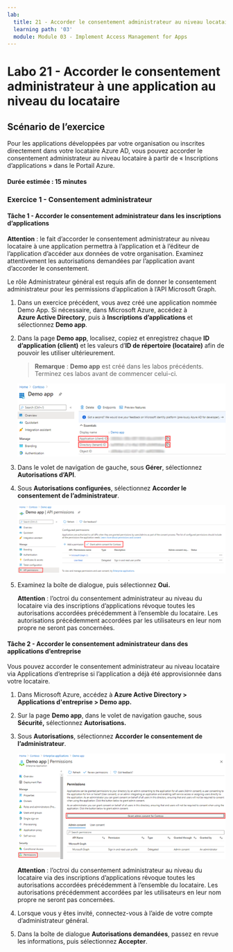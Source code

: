 ```yaml
---
lab:
  title: 21 - Accorder le consentement administrateur au niveau locataire à une application
  learning path: '03'
  module: Module 03 - Implement Access Management for Apps
---
```


# Labo 21 - Accorder le consentement administrateur à une application au niveau du locataire

## Scénario de l’exercice

Pour les applications développées par votre organisation ou inscrites directement dans votre locataire Azure AD, vous pouvez accorder le consentement administrateur au niveau locataire à partir de « Inscriptions d’applications » dans le Portail Azure.

#### Durée estimée : 15 minutes

### Exercice 1 - Consentement administrateur

#### Tâche 1 - Accorder le consentement administrateur dans les inscriptions d’applications

   **Attention** : le fait d’accorder le consentement administrateur au niveau locataire à une application permettra à l’application et à l’éditeur de l’application d’accéder aux données de votre organisation. Examinez attentivement les autorisations demandées par l’application avant d’accorder le consentement.

Le rôle Administrateur général est requis afin de donner le consentement administrateur pour les permissions d’application à l’API Microsoft Graph.

1. Dans un exercice précédent, vous avez créé une application nommée Demo App. Si nécessaire, dans Microsoft Azure, accédez à **Azure Active Directory**, puis à **Inscriptions d’applications** et sélectionnez **Demo app**.


2. Dans la page **Demo app**, localisez, copiez et enregistrez chaque **ID d’application (client)** et les valeurs d’**ID de répertoire (locataire)** afin de pouvoir les utiliser ultérieurement.

    >**Remarque** : **Demo app** est créé dans les labos précédents. Terminez ces labos avant de commencer celui-ci.

    ![Capture d’écran affichant la page Demo app avec l’ID de répertoire mis en surbrillance](./media/lp3-mod3-demo-app-directory-id.png)

3. Dans le volet de navigation de gauche, sous **Gérer**, sélectionnez **Autorisations d’API**.

4. Sous **Autorisations configurées**, sélectionnez **Accorder le consentement de l’administrateur**.

    ![Capture d’écran affichant la page d’autorisation de l’API avec le consentement d’administrateur pour Contoso mis en surbrillance](./media/lp3-mod3-api-permissions-admin-consent.png)

5. Examinez la boîte de dialogue, puis sélectionnez **Oui.**

   **Attention** : l’octroi du consentement administrateur au niveau du locataire via des inscriptions d’applications révoque toutes les autorisations accordées précédemment à l’ensemble du locataire. Les autorisations précédemment accordées par les utilisateurs en leur nom propre ne seront pas concernées.

#### Tâche 2 - Accorder le consentement administrateur dans des applications d’entreprise

Vous pouvez accorder le consentement administrateur au niveau locataire via Applications d’entreprise si l’application a déjà été approvisionnée dans votre locataire.

1. Dans Microsoft Azure, accédez à **Azure Active Directory > Applications d'entreprise > Demo app.**

2. Sur la page **Demo app**, dans le volet de navigation gauche, sous **Sécurité,** sélectionnez **Autorisations.**

3. Sous **Autorisations**, sélectionnez **Accorder le consentement de l’administrateur**.

    ![Capture d’écran affichant la page d’autorisation de Demo app avec le consentement d’administrateur pour Contoso mis en surbrillance](./media/lp3-mod3-grant-admin-consent-in-enterprise-app.png)

   **Attention** : l’octroi du consentement administrateur au niveau du locataire via des inscriptions d’applications révoque toutes les autorisations accordées précédemment à l’ensemble du locataire. Les autorisations précédemment accordées par les utilisateurs en leur nom propre ne seront pas concernées.

4. Lorsque vous y êtes invité, connectez-vous à l’aide de votre compte d’administrateur général.

5. Dans la boîte de dialogue **Autorisations demandées**, passez en revue les informations, puis sélectionnez **Accepter**.
